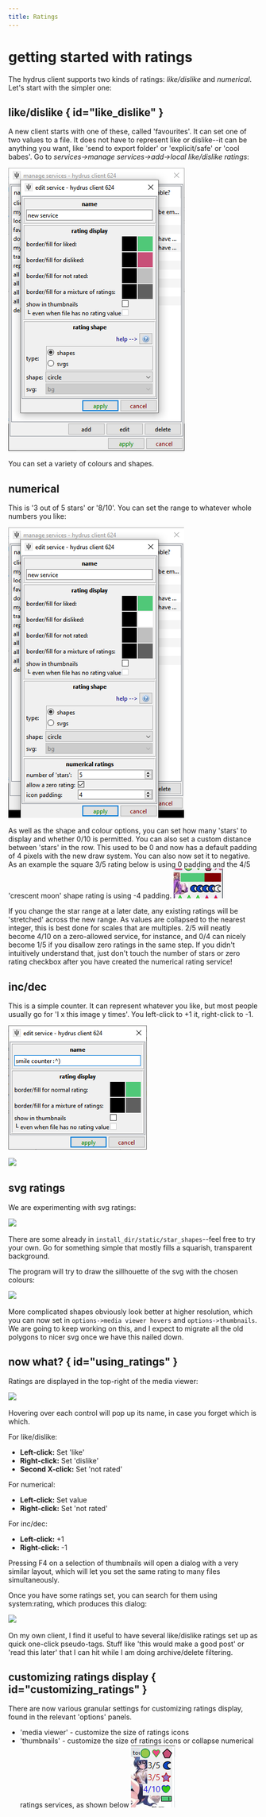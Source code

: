 ```yaml
---
title: Ratings
---
```


# getting started with ratings  

The hydrus client supports two kinds of ratings: _like/dislike_ and _numerical_. Let's start with the simpler one:

## like/dislike { id="like_dislike" }

A new client starts with one of these, called 'favourites'. It can set one of two values to a file. It does not have to represent like or dislike--it can be anything you want, like 'send to export folder' or 'explicit/safe' or 'cool babes'. Go to _services->manage services->add->local like/dislike ratings_:

![](images/ratings_like.png)

You can set a variety of colours and shapes.

## numerical

This is '3 out of 5 stars' or '8/10'. You can set the range to whatever whole numbers you like:

![](images/ratings_numerical.png)

As well as the shape and colour options, you can set how many 'stars' to display and whether 0/10 is permitted.
You can also set a custom distance between 'stars' in the row. This used to be 0 and now has a default padding of 4 pixels with the new draw system. You can also now set it to negative.
As an example the square 3/5 rating below is using 0 padding and the 4/5 'crescent moon' shape rating is using -4 padding.
![](images/ratings_pad_examples.png)

If you change the star range at a later date, any existing ratings will be 'stretched' across the new range. As values are collapsed to the nearest integer, this is best done for scales that are multiples. 2/5 will neatly become 4/10 on a zero-allowed service, for instance, and 0/4 can nicely become 1/5 if you disallow zero ratings in the same step. If you didn't intuitively understand that, just don't touch the number of stars or zero rating checkbox after you have created the numerical rating service!

## inc/dec

This is a simple counter. It can represent whatever you like, but most people usually go for 'I x this image y times'. You left-click to +1 it, right-click to -1.

![](images/ratings_incdec.png)

![](images/ratings_incdec_canvas.png)

## svg ratings

We are experimenting with svg ratings:

![](images/ratings_svg_experiment.png)

There are some already in `install_dir/static/star_shapes`--feel free to try your own. Go for something simple that mostly fills a squarish, transparent background.

The program will try to draw the sillhouette of the svg with the chosen colours:

![](images/ratings_spiral_experiment.png)

More complicated shapes obviously look better at higher resolution, which you can now set in `options->media viewer hovers` and `options->thumbnails`. We are going to keep working on this, and I expect to migrate all the old polygons to nicer svg once we have this nailed down. 

## now what? { id="using_ratings" }

Ratings are displayed in the top-right of the media viewer:

![](images/ratings_ebola_chan.png)

Hovering over each control will pop up its name, in case you forget which is which.

For like/dislike:

- **Left-click:** Set 'like'
- **Right-click:** Set 'dislike'
- **Second X-click:** Set 'not rated'

For numerical:

- **Left-click:** Set value
- **Right-click:** Set 'not rated'

For inc/dec:

- **Left-click:** +1
- **Right-click:** -1

Pressing F4 on a selection of thumbnails will open a dialog with a very similar layout, which will let you set the same rating to many files simultaneously.

Once you have some ratings set, you can search for them using system:rating, which produces this dialog:

![](images/ratings_system_pred.png)

On my own client, I find it useful to have several like/dislike ratings set up as quick one-click pseudo-tags. Stuff like 'this would make a good post' or 'read this later' that I can hit while I am doing archive/delete filtering.


## customizing ratings display { id="customizing_ratings" }

There are now various granular settings for customizing ratings display, found in the relevant 'options' panels.
- 'media viewer' - customize the size of ratings icons
- 'thumbnails' - customize the size of ratings icons or collapse numerical ratings services, as shown below
![thumbnail ratings are shown collapsed, as well as a different smaller inc/dec service size](images/thumbnail_ratings_collapsed.png)